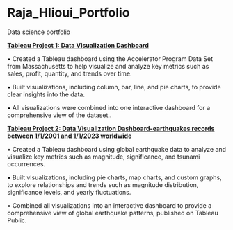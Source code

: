 # Raja_Hlioui_Portfolio
Data science portfolio

[**Tableau Project 1: Data Visualization Dashboard**](https://public.tableau.com/views/TableauProject_17321202750010/Dashboard1?:language=en-US&:sid=&:display_count=n&:origin=viz_share_link)

• Created a Tableau dashboard using the Accelerator Program Data Set from Massachusetts to help visualize and analyze key metrics such as sales, profit, quantity, and trends over time. 

• Built visualizations, including column, bar, line, and pie charts, to provide clear insights into the data. 

• All visualizations were combined into one interactive dashboard for a comprehensive view of the dataset..

[**Tableau Project 2: Data Visualization Dashboard-earthquakes records between 1/1/2001 and 1/1/2023 worldwide**](https://public.tableau.com/views/DataVisualizationWithTableauSoftware_17321357470830/Dashboard1?:language=en-US&:sid=&:redirect=auth&:display_count=n&:origin=viz_share_link)

• Created a Tableau dashboard using global earthquake data to analyze and visualize key metrics such as magnitude, significance, and tsunami occurrences.

• Built visualizations, including pie charts, map charts, and custom graphs, to explore relationships and trends such as magnitude distribution, significance levels, and yearly fluctuations.

• Combined all visualizations into an interactive dashboard to provide a comprehensive view of global earthquake patterns, published on Tableau Public.

